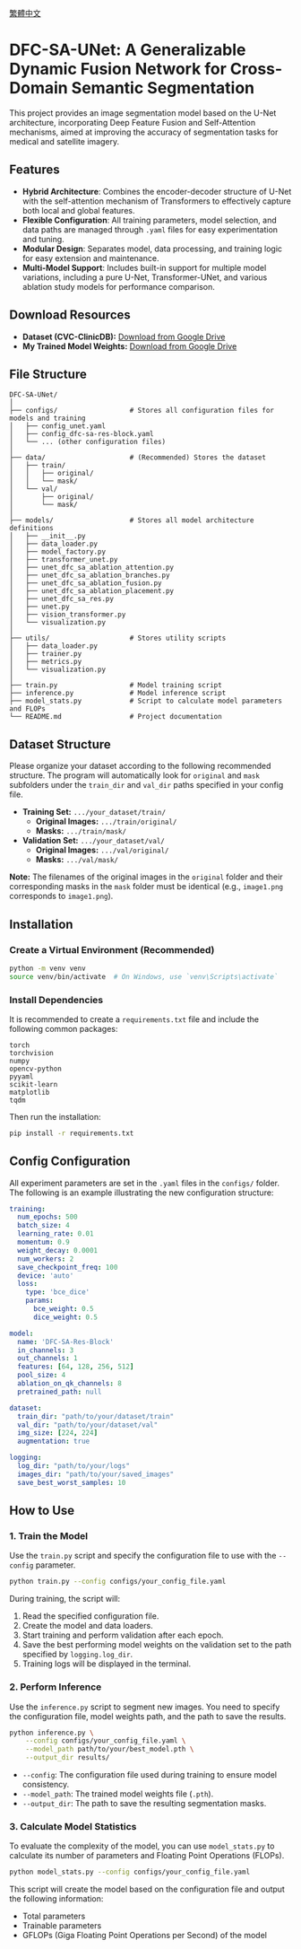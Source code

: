 [繁體中文](README.zh-TW.md)

# DFC-SA-UNet: A Generalizable Dynamic Fusion Network for Cross-Domain Semantic Segmentation

This project provides an image segmentation model based on the U-Net architecture, incorporating Deep Feature Fusion and Self-Attention mechanisms, aimed at improving the accuracy of segmentation tasks for medical and satellite imagery.

## Features

*   **Hybrid Architecture**: Combines the encoder-decoder structure of U-Net with the self-attention mechanism of Transformers to effectively capture both local and global features.
*   **Flexible Configuration**: All training parameters, model selection, and data paths are managed through `.yaml` files for easy experimentation and tuning.
*   **Modular Design**: Separates model, data processing, and training logic for easy extension and maintenance.
*   **Multi-Model Support**: Includes built-in support for multiple model variations, including a pure U-Net, Transformer-UNet, and various ablation study models for performance comparison.

## Download Resources

*   **Dataset (CVC-ClinicDB):** [Download from Google Drive](https://docs.google.com/uc?export=download&id=1E_nC-S4_Ofp-F3R_emhXp_i-4_aoAgS1)
*   **My Trained Model Weights:** [Download from Google Drive](https://docs.google.com/uc?export=download&id=1your_pretrained_weights_id)

## File Structure

```
DFC-SA-UNet/
│
├── configs/                  # Stores all configuration files for models and training
│   ├── config_unet.yaml
│   ├── config_dfc-sa-res-block.yaml
│   └── ... (other configuration files)
│
├── data/                     # (Recommended) Stores the dataset
│   ├── train/
│   │   ├── original/
│   │   └── mask/
│   └── val/
│       ├── original/
│       └── mask/
│
├── models/                   # Stores all model architecture definitions
│   ├── __init__.py
│   ├── data_loader.py
│   ├── model_factory.py
│   ├── transformer_unet.py
│   ├── unet_dfc_sa_ablation_attention.py
│   ├── unet_dfc_sa_ablation_branches.py
│   ├── unet_dfc_sa_ablation_fusion.py
│   ├── unet_dfc_sa_ablation_placement.py
│   ├── unet_dfc_sa_res.py
│   ├── unet.py
│   ├── vision_transformer.py
│   └── visualization.py
│
├── utils/                    # Stores utility scripts
│   ├── data_loader.py
│   ├── trainer.py
│   ├── metrics.py
│   └── visualization.py
│
├── train.py                  # Model training script
├── inference.py              # Model inference script
├── model_stats.py            # Script to calculate model parameters and FLOPs
└── README.md                 # Project documentation
```

## Dataset Structure

Please organize your dataset according to the following recommended structure. The program will automatically look for `original` and `mask` subfolders under the `train_dir` and `val_dir` paths specified in your config file.

*   **Training Set:** `.../your_dataset/train/`
    *   **Original Images:** `.../train/original/`
    *   **Masks:** `.../train/mask/`
*   **Validation Set:** `.../your_dataset/val/`
    *   **Original Images:** `.../val/original/`
    *   **Masks:** `.../val/mask/`

**Note:** The filenames of the original images in the `original` folder and their corresponding masks in the `mask` folder must be identical (e.g., `image1.png` corresponds to `image1.png`).

## Installation

### Create a Virtual Environment (Recommended)

```bash
python -m venv venv
source venv/bin/activate  # On Windows, use `venv\Scripts\activate`
```

### Install Dependencies

It is recommended to create a `requirements.txt` file and include the following common packages:

```
torch
torchvision
numpy
opencv-python
pyyaml
scikit-learn
matplotlib
tqdm
```

Then run the installation:

```bash
pip install -r requirements.txt
```

## Config Configuration

All experiment parameters are set in the `.yaml` files in the `configs/` folder. The following is an example illustrating the new configuration structure:

```yaml
training:
  num_epochs: 500
  batch_size: 4
  learning_rate: 0.01
  momentum: 0.9
  weight_decay: 0.0001
  num_workers: 2
  save_checkpoint_freq: 100
  device: 'auto'
  loss:
    type: 'bce_dice'
    params:
      bce_weight: 0.5
      dice_weight: 0.5

model:
  name: 'DFC-SA-Res-Block'
  in_channels: 3
  out_channels: 1
  features: [64, 128, 256, 512]
  pool_size: 4
  ablation_on_qk_channels: 8
  pretrained_path: null

dataset:
  train_dir: "path/to/your/dataset/train"
  val_dir: "path/to/your/dataset/val"
  img_size: [224, 224]
  augmentation: true

logging:
  log_dir: "path/to/your/logs"
  images_dir: "path/to/your/saved_images"
  save_best_worst_samples: 10
```

## How to Use

### 1. Train the Model

Use the `train.py` script and specify the configuration file to use with the `--config` parameter.

```bash
python train.py --config configs/your_config_file.yaml
```

During training, the script will:

1.  Read the specified configuration file.
2.  Create the model and data loaders.
3.  Start training and perform validation after each epoch.
4.  Save the best performing model weights on the validation set to the path specified by `logging.log_dir`.
5.  Training logs will be displayed in the terminal.

### 2. Perform Inference

Use the `inference.py` script to segment new images. You need to specify the configuration file, model weights path, and the path to save the results.

```bash
python inference.py \
    --config configs/your_config_file.yaml \
    --model_path path/to/your/best_model.pth \
    --output_dir results/
```

*   `--config`: The configuration file used during training to ensure model consistency.
*   `--model_path`: The trained model weights file (`.pth`).
*   `--output_dir`: The path to save the resulting segmentation masks.

### 3. Calculate Model Statistics

To evaluate the complexity of the model, you can use `model_stats.py` to calculate its number of parameters and Floating Point Operations (FLOPs).

```bash
python model_stats.py --config configs/your_config_file.yaml
```

This script will create the model based on the configuration file and output the following information:

*   Total parameters
*   Trainable parameters
*   GFLOPs (Giga Floating Point Operations per Second) of the model

```